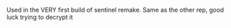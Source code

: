Used in the VERY first build of sentinel remake. Same as the other rep, good luck trying to decrypt it
